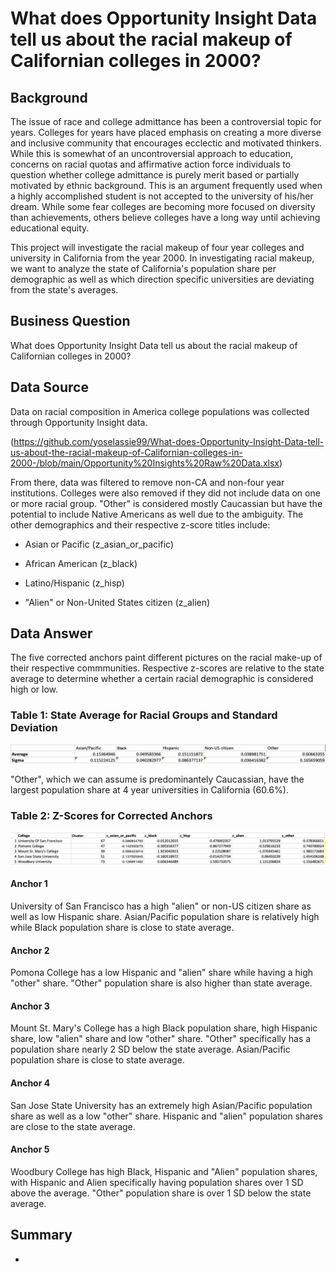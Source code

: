 # What does Opportunity Insight Data tell us about the racial makeup of Californian colleges in 2000?

## Background
The issue of race and college admittance has been a controversial topic for years. Colleges for years have placed emphasis on creating a more diverse and inclusive community that encourages ecclectic and motivated thinkers. While this is somewhat of an uncontroversial approach to education, concerns on racial quotas and affirmative action force individuals to question whether college admittance is purely merit based or partially motivated by ethnic background. This is an argument frequently used when a highly accomplished student is not accepted to the university of his/her dream. While some fear colleges are becoming more focused on diversity than achievements, others believe colleges have a long way until achieving educational equity. 

This project will investigate the racial makeup of four year colleges and university in California from the year 2000. In investigating racial makeup, we want to analyze the state of California's population share per demographic as well as which direction specific universities are deviating from the state's averages. 

## Business Question
What does Opportunity Insight Data tell us about the racial makeup of Californian colleges in 2000?

## Data Source
Data on racial composition in America college populations was collected through Opportunity Insight data.

(https://github.com/yoselassie99/What-does-Opportunity-Insight-Data-tell-us-about-the-racial-makeup-of-Californian-colleges-in-2000-/blob/main/Opportunity%20Insights%20Raw%20Data.xlsx)

From there, data was filtered to remove non-CA and non-four year institutions. Colleges were also removed if they did not include data on one or more racial group. "Other" is considered mostly Caucassian but have the potential to include Native Americans as well due to the ambiguity. The other demographics and their respective z-score titles include:

- Asian or Pacific (z_asian_or_pacific)

- African American (z_black)

- Latino/Hispanic (z_hisp)

- "Alien" or Non-United States citizen (z_alien)


## Data Answer
The five corrected anchors paint different pictures on the racial make-up of their respective commmunities. Respective z-scores are relative to the state average to determine whether a certain racial demographic is considered high or low.

### Table 1: State Average for Racial Groups and Standard Deviation
![alt_text](https://github.com/yoselassie99/What-does-Opportunity-Insight-Data-tell-us-about-the-racial-makeup-of-Californian-colleges-in-2000-/blob/main/State%20Average%20and%20Standard%20Deviation.png)

"Other", which we can assume is predominantely Caucassian, have the largest population share at 4 year universities in California (60.6%).

### Table 2: Z-Scores for Corrected Anchors
![alt text](https://github.com/yoselassie99/What-does-Opportunity-Insight-Data-tell-us-about-the-racial-makeup-of-Californian-colleges-in-2000-/blob/main/Correct%20anchor.png)

#### Anchor 1
University of San Francisco has a high "alien" or non-US citizen share as well as low Hispanic share. Asian/Pacific population share is relatively high while Black population share is close to state average. 

#### Anchor 2
Pomona College has a low Hispanic and "alien" share while having a high "other" share. "Other" population share is also higher than state average. 

#### Anchor 3
Mount St. Mary's College has a high Black population share, high Hispanic share, low "alien" share and low "other" share. "Other" specifically has a population share nearly 2 SD below the state average. Asian/Pacific population share is close to state average. 

#### Anchor 4
San Jose State University has an extremely high Asian/Pacific population share as well as a low "other" share. Hispanic and "alien" population shares are close to the state average. 

#### Anchor 5
Woodbury College has high Black, Hispanic and "Alien" population shares, with Hispanic and Alien specifically having population shares over 1 SD above the average. "Other" population share is over 1 SD below the state average. 

## Summary
- 
